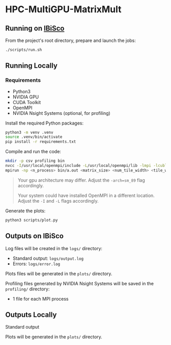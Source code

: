 # HPC-MultiGPU-MatrixMult

## Running on [IBiSco](https://ibiscohpc-wiki.scope.unina.it/)

From the project's root directory, prepare and launch the jobs:

```bash
./scripts/run.sh
```

## Running Locally

### Requirements
- Python3
- NVIDIA GPU
- CUDA Toolkit
- OpenMPI
- NVIDIA Nsight Systems (optional, for profiling)

Install the required Python packages:
```bash
python3 -m venv .venv
source .venv/bin/activate
pip install -r requirements.txt
```

Compile and run the code:

```bash
mkdir -p csv profiling bin
nvcc -I/usr/local/openmpi/include -L/usr/local/openmpi/lib -lmpi -lcublas -lm -arch=sm_89 src/main.cu src/utils.cu src/phpc_matrix_operations.cu -o bin/a.out
mpirun -np <n_process> bin/a.out <matrix_size> <num_tile_width> <tile_width1> <tile_width2> ... <tile_width-n>
```

> Your gpu architecture may differ. Adjust the `-arch=sm_89` flag accordingly.
> 
> Your system could have installed OpenMPI in a different location. Adjust the `-I` and `-L` flags accordingly.

Generate the plots:
```bash
python3 scripts/plot.py
```

## Outputs on IBiSco

Log files will be created in the `logs/` directory:
-   Standard output: `logs/output.log`
-   Errors: `logs/error.log`

Plots files will be generated in the `plots/` directory.

Profiling files generated by NVIDIA Nsight Systems will be saved in the `profiling/` directory:
-   1 file for each MPI process

## Outputs Locally

Standard output

Plots will be generated in the `plots/` directory.